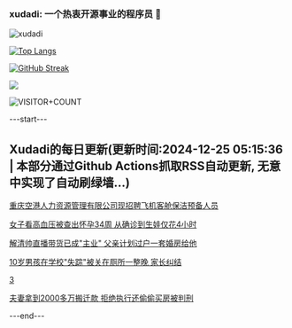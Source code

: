 ### xudadi: 一个热衷开源事业的程序员 👋

![xudadi](https://github-readme-stats-git-masterorgs-github-readme-stats-team.vercel.app/api?username=xudadi)

[![Top Langs](https://github-readme-stats.vercel.app/api/top-langs/?username=xudadi)](https://github.com/anuraghazra/github-readme-stats)

[![GitHub Streak](https://streak-stats.demolab.com?user=xudadi&locale=zh_Hans)](https://git.io/streak-stats)

![](https://raw.githubusercontent.com/xudadi/xudadi/main/assets/github-contribution-grid-snake.svg)

![VISITOR+COUNT](https://komarev.com/ghpvc/?username=xudadi&label=VISITOR+COUNT)


---start---

## Xudadi的每日更新(更新时间:2024-12-25 05:15:36 | 本部分通过Github Actions抓取RSS自动更新, 无意中实现了自动刷绿墙...)

[重庆空港人力资源管理有限公司现招聘飞机客舱保洁预备人员](https://www.gongkaoleida.com/article/2242933)

[女子看高血压被查出怀孕34周 从确诊到生娃仅花4小时](https://m.163.com/news/article/JK5P2CJI00019SNS.html)

[解清帅直播带货已成"主业" 父亲计划过户一套婚房给他](https://m.163.com/news/article/JK71DOP9053469LG.html)

[10岁男孩在学校"失踪"被关在厕所一整晚 家长纠结](https://m.163.com/news/article/JK6RBIFU053469LG.html)

[3](https://m.163.com/touch/news/sub/domestic)

[夫妻拿到2000多万搬迁款 拒绝执行还偷偷买房被判刑](https://m.163.com/news/article/JK74P16O051492LM.html)

---end---
